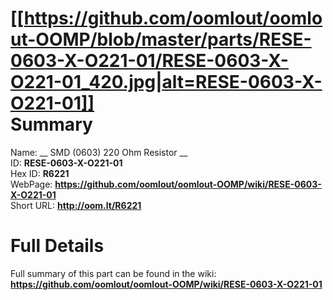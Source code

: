 
[[https://github.com/oomlout/oomlout-OOMP/blob/master/parts/RESE-0603-X-O221-01/RESE-0603-X-O221-01_420.jpg|alt=RESE-0603-X-O221-01]]     
Summary
=================
  
Name: __ SMD (0603) 220 Ohm Resistor __    
ID: __RESE-0603-X-O221-01__   
Hex ID: __R6221__   
WebPage: __https://github.com/oomlout/oomlout-OOMP/wiki/RESE-0603-X-O221-01__   
Short URL: __http://oom.lt/R6221__   

Full Details
==========================
Full summary of this part can be found in the wiki:   
__https://github.com/oomlout/oomlout-OOMP/wiki/RESE-0603-X-O221-01__    

